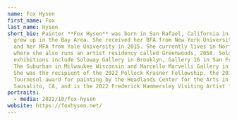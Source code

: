 ```yaml
---
name: Fox Hysen
first_name: Fox
last_name: Hysen
short_bio: Painter **Fox Hysen** was born in San Rafael, California in 1982 and
  grew up in the Bay Area. She received her BFA from New York University in 2006
  and her MFA from Yale University in 2015. She currently lives in Norfolk, CT
  where she also runs an artist residency called Greenwoods, 2058. Solo
  exhibitions include Soloway Gallery in Brooklyn, Gallery 16 in San Francisco,
  The Suburban in Milwaukee Wisconsin and Marcello Marvelli Gallery in New York.
  She was the recipient of the 2022 Pollock Krasner Fellowship, the 2016
  Tournesol award for painting by the Headlands Center for the Arts in
  Sausalito, CA, and is the 2022 Frederick Hammersley Visiting Artist for 2022.
portraits:
  - media: 2022/10/fox-hysen
website: https://foxhysen.net/
---
```

